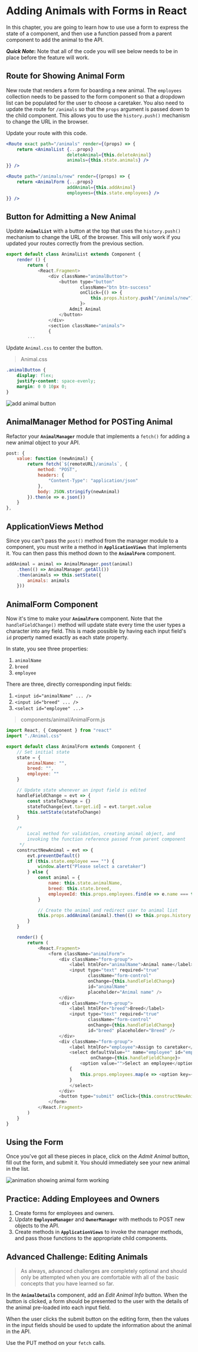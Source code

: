 # Adding Animals with Forms in React

In this chapter, you are going to learn how to use use a form to express the state of a component, and then use a function passed from a parent component to add the animal to the API.

**_Quick Note_:** Note that all of the code you will see below needs to be in place before the feature will work.


## Route for Showing Animal Form

New route that renders a form for boarding a new animal. The `employees` collection needs to be passed to the form component so that a dropdown list can be populated for the user to choose a caretaker. You also need to update the route for `/animals` so that the `props` argument is passed down to the child component. This allows you to use the `history.push()` mechanism to change the URL in the browser.

Update your route with this code.

```jsx
<Route exact path="/animals" render={(props) => {
    return <AnimalList {...props}
                       deleteAnimal={this.deleteAnimal}
                       animals={this.state.animals} />
}} />

<Route path="/animals/new" render={(props) => {
    return <AnimalForm {...props}
                       addAnimal={this.addAnimal}
                       employees={this.state.employees} />
}} />
```

## Button for Admitting a New Animal

Update **`AnimalList`** with a button at the top that uses the `history.push()` mechanism to change the URL of the browser. This will only work if you updated your routes correctly from the previous section.

```js
export default class AnimalList extends Component {
    render () {
        return (
            <React.Fragment>
                <div className="animalButton">
                    <button type="button"
                            className="btn btn-success"
                            onClick={() => {
                                this.props.history.push("/animals/new")}
                            }>
                        Admit Animal
                    </button>
                </div>
                <section className="animals">
                {
        ...
```

Update `Animal.css` to center the button.

> Animal.css

```css
.animalButton {
    display: flex;
    justify-content: space-evenly;
    margin: 0 0 10px 0;
}
```

![add animal button](./images/add-animal.png)

## AnimalManager Method for POSTing Animal

Refactor your **`AnimalManager`** module that implements a `fetch()` for adding a new animal object to your API.

```js
post: {
    value: function (newAnimal) {
        return fetch(`${remoteURL}/animals`, {
            method: "POST",
            headers: {
                "Content-Type": "application/json"
            },
            body: JSON.stringify(newAnimal)
        }).then(e => e.json())
    }
},
```

## ApplicationViews Method

Since you can't pass the `post()` method from the manager module to a component, you must write a method in **`ApplicationViews`** that implements it. You can then pass this method down to the **`AnimalForm`** component.

```js
addAnimal = animal => AnimalManager.post(animal)
    .then(() => AnimalManager.getAll())
    .then(animals => this.setState({
        animals: animals
    }))
```

## AnimalForm Component

Now it's time to make your **`AnimalForm`** component. Note that the `handleFieldChange()` method will update state every time the user types a character into any field. This is made possible by having each input field's `id` property named exactly as each state property.

In state, you see three properties:

1. `animalName`
1. `breed`
1. `employee`

There are three, directly corresponding input fields:

1. `<input id="animalName" ... />`
1. `<input id="breed" ... />`
1. `<select id="employee" ...>`

> components/animal/AnimalForm.js

```js
import React, { Component } from "react"
import "./Animal.css"

export default class AnimalForm extends Component {
    // Set initial state
    state = {
        animalName: "",
        breed: "",
        employee: ""
    }

    // Update state whenever an input field is edited
    handleFieldChange = evt => {
        const stateToChange = {}
        stateToChange[evt.target.id] = evt.target.value
        this.setState(stateToChange)
    }

    /*
        Local method for validation, creating animal object, and
        invoking the function reference passed from parent component
     */
    constructNewAnimal = evt => {
        evt.preventDefault()
        if (this.state.employee === "") {
            window.alert("Please select a caretaker")
        } else {
            const animal = {
                name: this.state.animalName,
                breed: this.state.breed,
                employeeId: this.props.employees.find(e => e.name === this.state.employee).id
            }

            // Create the animal and redirect user to animal list
            this.props.addAnimal(animal).then(() => this.props.history.push("/animals"))
        }
    }

    render() {
        return (
            <React.Fragment>
                <form className="animalForm">
                    <div className="form-group">
                        <label htmlFor="animalName">Animal name</label>
                        <input type="text" required="true"
                               className="form-control"
                               onChange={this.handleFieldChange}
                               id="animalName"
                               placeholder="Animal name" />
                    </div>
                    <div className="form-group">
                        <label htmlFor="breed">Breed</label>
                        <input type="text" required="true"
                               className="form-control"
                               onChange={this.handleFieldChange}
                               id="breed" placeholder="Breed" />
                    </div>
                    <div className="form-group">
                        <label htmlFor="employee">Assign to caretaker</label>
                        <select defaultValue="" name="employee" id="employee"
                                onChange={this.handleFieldChange}>
                            <option value="">Select an employee</option>
                        {
                            this.props.employees.map(e => <option key={e.id} id={e.id}>{e.name}</option>)
                        }
                        </select>
                    </div>
                    <button type="submit" onClick={this.constructNewAnimal} className="btn btn-primary">Submit</button>
                </form>
            </React.Fragment>
        )
    }
}
```

## Using the Form

Once you've got all these pieces in place, click on the _Admit Animal_ button, fill out the form, and submit it. You should immediately see your new animal in the list.

![animation showing animal form working](./images/yeFJQKGtiU.gif)

## Practice: Adding Employees and Owners

1. Create forms for employees and owners.
1. Update **`EmployeeManager`** and **`OwnerManager`** with methods to POST new objects to the API.
1. Create methods in **`ApplicationViews`** to invoke the manager methods, and pass those functions to the appropriate child components.

## Advanced Challenge: Editing Animals

> As always, advanced challenges are completely optional and should only be attempted when you are comfortable with all of the basic concepts that you have learned so far.

In the **`AnimalDetails`** component, add an _Edit Animal Info_ button. When the button is clicked, a form should be presented to the user with the details of the animal pre-loaded into each input field.

When the user clicks the submit button on the editing form, then the values in the input fields should be used to update the information about the animal in the API.

Use the PUT method on your `fetch` calls.
